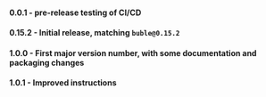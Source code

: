 #### 0.0.1 - pre-release testing of CI/CD
#### 0.15.2 - Initial release, matching `buble@0.15.2`
#### 1.0.0 - First major version number, with some documentation and packaging changes
#### 1.0.1 - Improved instructions
